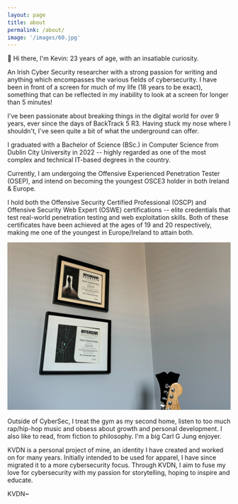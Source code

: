 ```yaml
---
layout: page
title: about
permalink: /about/
image: '/images/60.jpg'
---
```


👋 Hi there, I'm Kevin: 23 years of age, with an insatiable curiosity.

An Irish Cyber Security researcher with a strong passion for writing and anything which encompasses the various fields of cybersecurity. I have been in front of a screen for much of my life (18 years to be exact), something that can be reflected in my inability to look at a screen for longer than 5 minutes!

I've been passionate about breaking things in the digital world for over 9 years, ever since the days of BackTrack 5 R3. Having stuck my nose where I shouldn't, I've seen quite a bit of what the underground can offer.

I graduated with a Bachelor of Science (BSc.) in Computer Science from Dublin City University in 2022 -- highly regarded as one of the most complex and technical IT-based degrees in the country.

Currently, I am undergoing the Offensive Experienced Penetration Tester (OSEP), and intend on becoming the youngest OSCE3 holder in both Ireland & Europe. 

I hold both the Offensive Security Certified Professional (OSCP) and Offensive Security Web Expert (OSWE) certifications -- elite credentials that test real-world penetration testing and web exploitation skills. Both of these certificates have been achieved at the ages of 19 and 20 respectively, making me one of the youngest in Europe/Ireland to attain both.

![](/images/certs.jpg)

Outside of CyberSec, I treat the gym as my second home, listen to too much rap/hip-hop music and obsess about growth and personal development. I also like to read, from fiction to philosophy. I'm a big Carl G Jung enjoyer.

KVDN is a personal project of mine, an identity I have created and worked on for many years. Initially intended to be used for apparel, I have since migrated it to a more cybersecurity focus. Through KVDN, I aim to fuse my love for cybersecurity with my passion for storytelling, hoping to inspire and educate.

KVDN~